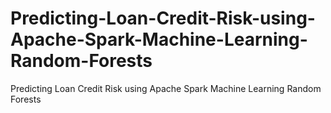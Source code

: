 # Predicting-Loan-Credit-Risk-using-Apache-Spark-Machine-Learning-Random-Forests
Predicting Loan Credit Risk using Apache Spark Machine Learning Random Forests
